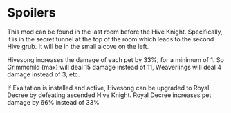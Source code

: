 # Spoilers

This mod can be found in the last room before the Hive Knight. Specifically, it is in the secret tunnel at the top of the room which leads to the second Hive grub. It will be in the small alcove on the left.

Hivesong increases the damage of each pet by 33%, for a minimum of 1. So Grimmchild (max) will deal 15 damage instead of 11, Weaverlings will deal 4 damage instead of 3, etc.

If Exaltation is installed and active, Hivesong can be upgraded to Royal Decree by defeating ascended Hive Knight. Royal Decree increases pet damage by 66% instead of 33%
